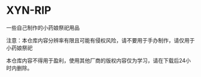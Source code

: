 # XYN-RIP
一些自己制作的小药娘祭祀用品

注意：本仓库内容分辨率有限且可能有侵权风险，请不要用于手办制作，请仅用于小药娘祭祀

本仓库内容不得用于盈利，使用其他厂商的版权内容仅为学习，请在下载后24小时内删除。
